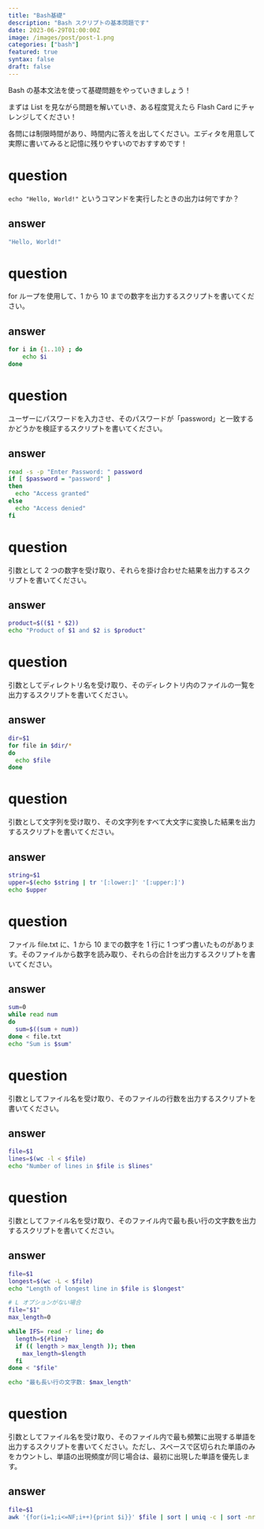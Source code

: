 ```yaml
---
title: "Bash基礎"
description: "Bash スクリプトの基本問題です"
date: 2023-06-29T01:00:00Z
image: /images/post/post-1.png
categories: ["bash"]
featured: true
syntax: false
draft: false
---
```


Bash の基本文法を使って基礎問題をやっていきましょう！

まずは List を見ながら問題を解いていき、ある程度覚えたら Flash Card にチャレンジしてください！

各問には制限時間があり、時間内に答えを出してください。エディタを用意して実際に書いてみると記憶に残りやすいのでおすすめです！

# question

`echo "Hello, World!"` というコマンドを実行したときの出力は何ですか？

## answer

```bash
"Hello, World!"
```

# question

for ループを使用して、1 から 10 までの数字を出力するスクリプトを書いてください。

## answer

```bash
for i in {1..10} ; do
    echo $i
done
```

# question

ユーザーにパスワードを入力させ、そのパスワードが「password」と一致するかどうかを検証するスクリプトを書いてください。

## answer

```bash
read -s -p "Enter Password: " password
if [ $password = "password" ]
then
  echo "Access granted"
else
  echo "Access denied"
fi
```

# question

引数として 2 つの数字を受け取り、それらを掛け合わせた結果を出力するスクリプトを書いてください。

## answer

```bash
product=$(($1 * $2))
echo "Product of $1 and $2 is $product"
```

# question

引数としてディレクトリ名を受け取り、そのディレクトリ内のファイルの一覧を出力するスクリプトを書いてください。

## answer

```bash
dir=$1
for file in $dir/*
do
  echo $file
done
```

# question

引数として文字列を受け取り、その文字列をすべて大文字に変換した結果を出力するスクリプトを書いてください。

## answer

```bash
string=$1
upper=$(echo $string | tr '[:lower:]' '[:upper:]')
echo $upper
```

# question

ファイル file.txt に、1 から 10 までの数字を 1 行に 1 つずつ書いたものがあります。そのファイルから数字を読み取り、それらの合計を出力するスクリプトを書いてください。

## answer

```bash
sum=0
while read num
do
  sum=$((sum + num))
done < file.txt
echo "Sum is $sum"
```

# question

引数としてファイル名を受け取り、そのファイルの行数を出力するスクリプトを書いてください。

## answer

```bash
file=$1
lines=$(wc -l < $file)
echo "Number of lines in $file is $lines"
```

# question

引数としてファイル名を受け取り、そのファイル内で最も長い行の文字数を出力するスクリプトを書いてください。

## answer

```bash
file=$1
longest=$(wc -L < $file)
echo "Length of longest line in $file is $longest"

# L オプションがない場合
file="$1"
max_length=0

while IFS= read -r line; do
  length=${#line}
  if (( length > max_length )); then
    max_length=$length
  fi
done < "$file"

echo "最も長い行の文字数: $max_length"
```

# question

引数としてファイル名を受け取り、そのファイル内で最も頻繁に出現する単語を出力するスクリプトを書いてください。ただし、スペースで区切られた単語のみをカウントし、単語の出現頻度が同じ場合は、最初に出現した単語を優先します。

## answer

```bash
file=$1
awk '{for(i=1;i<=NF;i++){print $i}}' $file | sort | uniq -c | sort -nr | awk '{print $2; exit}'
```
